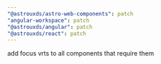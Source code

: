 ```yaml
---
"@astrouxds/astro-web-components": patch
"angular-workspace": patch
"@astrouxds/angular": patch
"@astrouxds/react": patch
---
```


add focus vrts to all components that require them
